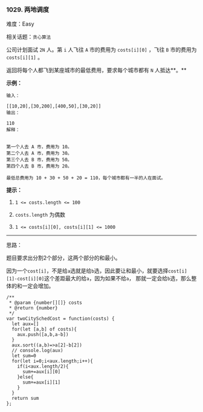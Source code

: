 ### 1029. 两地调度

难度：Easy

相关话题：`贪心算法`

公司计划面试  `2N`  人。第  `i`  人飞往  `A`  市的费用为  `costs[i][0]` ，飞往  `B`  市的费用为  `costs[i][1]` 。



返回将每个人都飞到某座城市的最低费用，要求每个城市都有  `N`  人抵达**。** 







**示例：** 





```
输入：

[[10,20],[30,200],[400,50],[30,20]]
输出：

110
解释：


第一个人去 A 市，费用为 10。
第二个人去 A 市，费用为 30。
第三个人去 B 市，费用为 50。
第四个人去 B 市，费用为 20。

最低总费用为 10 + 30 + 50 + 20 = 110，每个城市都有一半的人在面试。

```






**提示：** 




1.  `1 <= costs.length <= 100` 

2.  `costs.length`  为偶数

3.  `1 <= costs[i][0], costs[i][1] <= 1000` 






-----

思路：

题目要求出分割2个部分，这两个部分的和最小。

因为一个`cost[i]`，不是给`a`选就是给`b`选，因此要让和最小，就要选择`cost[i][1]-cost[i][0]`这个差距最大的给`a`，因为如果不给`a`，
那就一定会给`b`选，那么整体的和一定会增加。


```
/**
 * @param {number[][]} costs
 * @return {number}
 */
var twoCitySchedCost = function(costs) {
  let aux=[]
  for(let [a,b] of costs){
    aux.push([a,b,a-b])
  }
  aux.sort((a,b)=>a[2]-b[2])
  // console.log(aux)
  let sum=0
  for(let i=0;i<aux.length;i++){
    if(i<aux.length/2){
      sum+=aux[i][0]
    }else{
      sum+=aux[i][1]
    }
  }
  return sum
};



```

